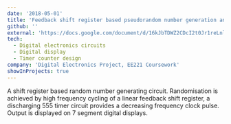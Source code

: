 ```yaml
---
date: '2018-05-01'
title: 'Feedback shift register based pseudorandom number generation and output'
github: ''
external: 'https://docs.google.com/document/d/16kJbTDWZ2CDcI2t0Jr1reLnly2F7j965Qh1DzEAWd_Y/edit?usp=sharing'
tech:
  - Digital electronics circuits
  - Digital display
  - Timer counter design 
company: 'Digital Electronics Project, EE221 Coursework'
showInProjects: true
---
```


A shift register based random number generating circuit. Randomisation is achieved by high frequency cycling of a linear feedback shift register, a discharging 555 timer circuit provides a decreasing frequency clock pulse. Output is displayed on 7 segment digital displays. 
